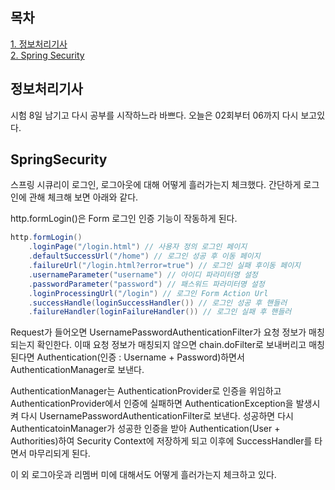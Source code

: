 ## 목차
[1. 정보처리기사](#정보처리기사)   
[2. Spring Security](#springsecurity)

## 정보처리기사
시험 8일 남기고 다시 공부를 시작하느라 바쁘다. 오늘은 02회부터 06까지 다시 보고있다.

## SpringSecurity
스프링 시큐리이 로그인, 로그아웃에 대해 어떻게 흘러가는지 체크했다. 간단하게 로그인에 관해 체크해 보면 아래와 같다.

http.formLogin()은 Form 로그인 인증 기능이 작동하게 된다. 

```java
http.formLogin()
	.loginPage("/login.html") // 사용자 정의 로그인 페이지
	.defaultSuccessUrl("/home") // 로그인 성공 후 이동 페이지
	.failureUrl("/login.html?error=true") // 로그인 실패 후이동 페이지
	.usernameParameter("username") // 아이디 파라미터명 설정
	.passwordParameter("password") // 패스워드 파라미터명 설정
	.loginProcessingUrl("/login") // 로그인 Form Action Url
	.successHandle(loginSuccessHandler()) // 로그인 성공 후 핸들러
	.failureHandler(loginFailureHandler()) // 로그인 실패 후 핸들러
```

Request가 들어오면 UsernamePasswordAuthenticationFilter가 요청 정보가 매칭되는지 확인한다. 이때 요청 정보가 매칭되지 않으면 chain.doFilter로 보내버리고 매칭된다면 Authentication(인증 : Username + Password)하면서 AuthenticationManager로 보낸다.

AuthenticationManager는 AuthenticationProvider로 인증을 위임하고 AuthenticationProvider에서 인증에 실패하면 AuthenticationException을 발생시켜 다시 UsernamePasswordAuthenticationFilter로 보낸다. 성공하면 다시 AuthenticatoinManager가 성공한 인증을 받아 Authentication(User + Authorities)하여 Security Context에 저장하게 되고 이후에 SuccessHandler를 타면서 마무리되게 된다.

이 외 로그아웃과 리멤버 미에 대해서도 어떻게 흘러가는지 체크하고 있다.